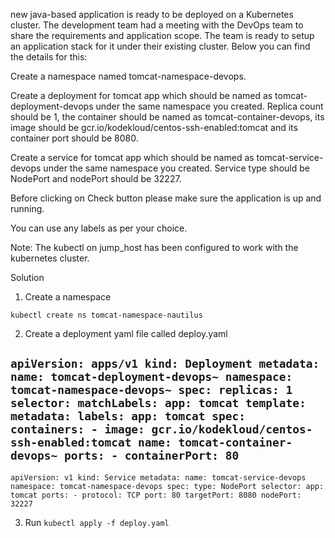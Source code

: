  new java-based application is ready to be deployed on a Kubernetes cluster. The development team had a meeting with the DevOps team to share the requirements and application scope. The team is ready to setup an application stack for it under their existing cluster. Below you can find the details for this:

 Create a namespace named tomcat-namespace-devops.

 Create a deployment for tomcat app which should be named as tomcat-deployment-devops under the same namespace you created. Replica count should be 1, the container should be named as tomcat-container-devops, its image should be gcr.io/kodekloud/centos-ssh-enabled:tomcat and its container port should be 8080.

 Create a service for tomcat app which should be named as tomcat-service-devops under the same namespace you created. Service type should be NodePort and nodePort should be 32227.

 Before clicking on Check button please make sure the application is up and running.

 You can use any labels as per your choice.

 Note: The kubectl on jump_host has been configured to work with the kubernetes cluster.

 Solution

 1. Create a namespace

 `kubectl create ns tomcat-namespace-nautilus`

 2. Create a deployment yaml file called deploy.yaml

`apiVersion: apps/v1
kind: Deployment
metadata:
  name: tomcat-deployment-devops~
  namespace: tomcat-namespace-devops~
spec:
  replicas: 1
  selector:
    matchLabels:
      app: tomcat
  template:
    metadata:
      labels:
        app: tomcat
    spec:
      containers:
        - image: gcr.io/kodekloud/centos-ssh-enabled:tomcat
          name: tomcat-container-devops~
          ports:
            - containerPort: 80`
---

`apiVersion: v1
kind: Service
metadata:
  name: tomcat-service-devops
  namespace: tomcat-namespace-devops
spec:
  type: NodePort
  selector:
    app: tomcat
  ports:
    - protocol: TCP
      port: 80
      targetPort: 8080
      nodePort: 32227`
   
3. Run
`kubectl apply -f deploy.yaml`
